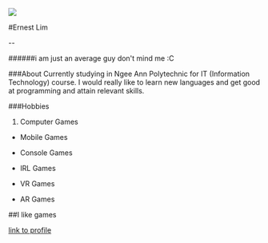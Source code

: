 ![](https://imgix.bustle.com/rehost/2016/9/14/32fe072d-b58a-4099-bb70-ced0899e7d99.jpg?w=970&h=582&fit=crop&crop=faces&auto=format&q=70)

#Ernest Lim

--

######i am just an average guy don't mind me :C


###About
Currently studying in Ngee Ann Polytechnic for IT (Information Technology) course. I would really like to learn new languages and get good at programming and attain relevant skills. 

###Hobbies
1. Computer Games
* Mobile Games
+ Console Games
- IRL Games
* VR Games
- AR Games

##I like games

[link to profile](https://www.linkedin.com/in/ernest-lim-babb87162/)
